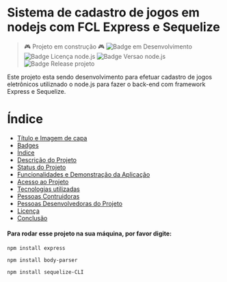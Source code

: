 # Sistema de cadastro de jogos em nodejs com FCL Express e Sequelize
> :video_game: Projeto em construção :video_game:
![Badge em Desenvolvimento](https://img.shields.io/badge/Status-EM%20DESENVOLVIMENTO-orange)
![Badge Licença node.js](https://img.shields.io/badge/license-NODE.JS-brightgreen)
![Badge Versao node.js](https://img.shields.io/badge/version-v12.22.9-brightgreen)
![Badge Release projeto](https://img.shields.io/badge/release-v1.2.3-blue)

Este projeto esta sendo desenvolvimento para efetuar cadastro de jogos eletrônicos utiliznado o node.js
para fazer o back-end com framework Express e Sequelize.



# Índice

* [Título e Imagem de capa](#Titulo-e-Imagem-de-Capa)
* [Badges](#badges)
* [Índice](#índice)
* [Descrição do Projeto](#Descrição-do-projeto)
* [Status do Projeto](#Status-do-Projeto)
* [Funcionalidades e Demonstração da Aplicação](#Funcionalidades-e-demonstração-da-aplicação)
* [Acesso ao Projeto](#Acesso-ao-Projeto)
* [Tecnologias utilizadas](#Tecnologias-utilizadas)
* [Pessoas Contruidoras](#Pessoas-contribuidoras)
* [Pessoas Desenvolvedoras do Projeto](#Pessoas-desenvolvedoras-do-projeto)
* [Licença](#Licença)
* [Conclusão](#Conclusão)


<h4>Para rodar esse projeto na sua máquina, por favor digite:</h4>


```  
npm install express
```

```
npm install body-parser
```

```
npm install sequelize-CLI
```
